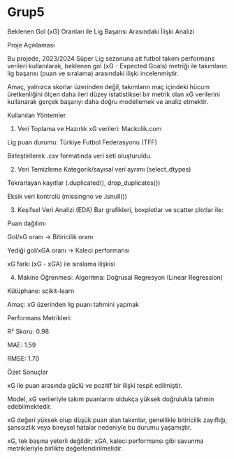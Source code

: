 # Grup5
Beklenen Gol (xG) Oranları ile Lig Başarısı Arasındaki İlişki Analizi

Proje Açıklaması

Bu projede, 2023/2024 Süper Lig sezonuna ait futbol takımı performans verileri kullanılarak, beklenen gol (xG - Expected Goals) metriği ile takımların lig başarısı (puan ve sıralama) arasındaki ilişki incelenmiştir.

Amaç, yalnızca skorlar üzerinden değil, takımların maç içindeki hücum üretkenliğini ölçen daha ileri düzey istatistiksel bir metrik olan xG verilerini kullanarak gerçek başarıyı daha doğru modellemek ve analiz etmektir.

Kullanılan Yöntemler
1. Veri Toplama ve Hazırlık
xG verileri: Mackolik.com

Lig puan durumu: Türkiye Futbol Federasyonu (TFF)

Birleştirilerek .csv formatında veri seti oluşturuldu.

2. Veri Temizleme
Kategorik/sayısal veri ayrımı (select_dtypes)

Tekrarlayan kayıtlar (.duplicated(), drop_duplicates())

Eksik veri kontrolü (missingno ve .isnull())

3. Keşifsel Veri Analizi (EDA)
Bar grafikleri, boxplotlar ve scatter plotlar ile:

Puan dağılımı

Gol/xG oranı → Bitiricilik oranı

Yediği gol/xGA oranı → Kaleci performansı

xG farkı (xG - xGA) ile sıralama ilişkisi

4. Makine Öğrenmesi:
Algoritma: Doğrusal Regresyon (Linear Regression)

Kütüphane: scikit-learn

Amaç: xG üzerinden lig puanı tahmini yapmak

Performans Metrikleri:

R² Skoru: 0.98

MAE: 1.59

RMSE: 1.70

Özet Sonuçlar

xG ile puan arasında güçlü ve pozitif bir ilişki tespit edilmiştir.

Model, xG verileriyle takım puanlarını oldukça yüksek doğrulukla tahmin edebilmektedir.

xG değeri yüksek olup düşük puan alan takımlar, genellikle bitiricilik zayıflığı, şanssızlık veya bireysel hatalar nedeniyle bu durumu yaşamıştır.

xG, tek başına yeterli değildir; xGA, kaleci performansı gibi savunma metrikleriyle birlikte değerlendirilmelidir.
